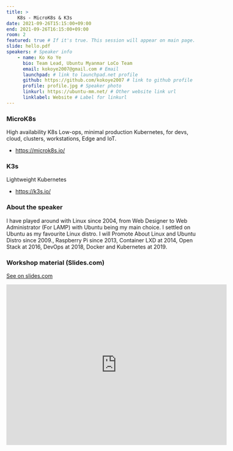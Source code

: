 ```yaml
---
title: >
    K8s - MicroK8s & K3s 
date: 2021-09-26T15:15:00+09:00
end: 2021-09-26T16:15:00+09:00
room: 2
featured: true # If it's true. This session will appear on main page.
slide: hello.pdf
speakers: # Speaker info
    - name: Ko Ko Ye
      bio: Team Lead, Ubuntu Myanmar LoCo Team
      email: kokoye2007@gmail.com # Email
      launchpad: # link to launchpad.net profile
      github: https://github.com/kokoye2007 # link to github profile
      profile: profile.jpg # Speaker photo
      linkurl: https://ubuntu-mm.net/ # Other website link url
      linklabel: Website # Label for linkurl
---
```

### MicroK8s

High availability K8s
Low-ops, minimal production Kubernetes,
for devs, cloud, clusters, workstations, Edge and IoT.

- https://microk8s.io/

### K3s

Lightweight Kubernetes
- https://k3s.io/

### About the speaker
I have played around with Linux since 2004, from Web Designer to Web Administrator (For LAMP) with Ubuntu being my main choice. I settled on Ubuntu as my favourite Linux distro. I will Promote About Linux and Ubuntu Distro since 2009., Raspberry Pi since 2013, Container LXD at 2014, Open Stack at 2016, DevOps at 2018, Docker and Kubernetes at 2019. 

### Workshop material (Slides.com)

[See on slides.com](http://slides.com/kokoye2007/k8s)

<iframe src="https://slides.com/kokoye2007/k8s/embed" width="576" height="420" scrolling="no" frameborder="0" webkitallowfullscreen mozallowfullscreen allowfullscreen></iframe>